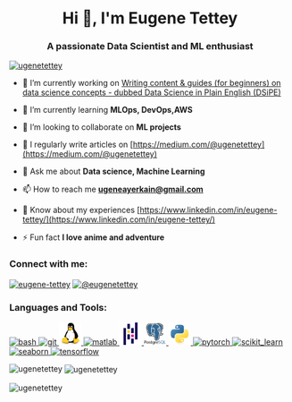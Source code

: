 <h1 align="center">Hi 👋, I'm Eugene Tettey</h1>
<h3 align="center">A passionate Data Scientist and ML enthusiast</h3>

<p align="left"> <a href="https://github.com/ryo-ma/github-profile-trophy"><img src="https://github-profile-trophy.vercel.app/?username=ugenetettey" alt="ugenetettey" /></a> </p>

- 🔭 I’m currently working on [Writing content & guides (for beginners) on data science concepts - dubbed Data Science in Plain English (DSiPE)](https://medium.com/@ugenetettey)

- 🌱 I’m currently learning **MLOps, DevOps,AWS**

- 👯 I’m looking to collaborate on **ML projects**

- 📝 I regularly write articles on [https://medium.com/@ugenetettey](https://medium.com/@ugenetettey)

- 💬 Ask me about **Data science, Machine Learning**

- 📫 How to reach me **ugeneayerkain@gmail.com**

- 📄 Know about my experiences [https://www.linkedin.com/in/eugene-tettey/](https://www.linkedin.com/in/eugene-tettey/)

- ⚡ Fun fact **I love anime and adventure**

<h3 align="left">Connect with me:</h3>
<p align="left">
<a href="https://linkedin.com/in/eugene-tettey" target="blank"><img align="center" src="https://raw.githubusercontent.com/rahuldkjain/github-profile-readme-generator/master/src/images/icons/Social/linked-in-alt.svg" alt="eugene-tettey" height="30" width="40" /></a>
<a href="https://medium.com/@eugenetettey" target="blank"><img align="center" src="https://raw.githubusercontent.com/rahuldkjain/github-profile-readme-generator/master/src/images/icons/Social/medium.svg" alt="@eugenetettey" height="30" width="40" /></a>
</p>

<h3 align="left">Languages and Tools:</h3>
<p align="left"> <a href="https://www.gnu.org/software/bash/" target="_blank" rel="noreferrer"> <img src="https://www.vectorlogo.zone/logos/gnu_bash/gnu_bash-icon.svg" alt="bash" width="40" height="40"/> </a> <a href="https://git-scm.com/" target="_blank" rel="noreferrer"> <img src="https://www.vectorlogo.zone/logos/git-scm/git-scm-icon.svg" alt="git" width="40" height="40"/> </a> <a href="https://www.linux.org/" target="_blank" rel="noreferrer"> <img src="https://raw.githubusercontent.com/devicons/devicon/master/icons/linux/linux-original.svg" alt="linux" width="40" height="40"/> </a> <a href="https://www.mathworks.com/" target="_blank" rel="noreferrer"> <img src="https://upload.wikimedia.org/wikipedia/commons/2/21/Matlab_Logo.png" alt="matlab" width="40" height="40"/> </a> <a href="https://pandas.pydata.org/" target="_blank" rel="noreferrer"> <img src="https://raw.githubusercontent.com/devicons/devicon/2ae2a900d2f041da66e950e4d48052658d850630/icons/pandas/pandas-original.svg" alt="pandas" width="40" height="40"/> </a> <a href="https://www.postgresql.org" target="_blank" rel="noreferrer"> <img src="https://raw.githubusercontent.com/devicons/devicon/master/icons/postgresql/postgresql-original-wordmark.svg" alt="postgresql" width="40" height="40"/> </a> <a href="https://www.python.org" target="_blank" rel="noreferrer"> <img src="https://raw.githubusercontent.com/devicons/devicon/master/icons/python/python-original.svg" alt="python" width="40" height="40"/> </a> <a href="https://pytorch.org/" target="_blank" rel="noreferrer"> <img src="https://www.vectorlogo.zone/logos/pytorch/pytorch-icon.svg" alt="pytorch" width="40" height="40"/> </a> <a href="https://scikit-learn.org/" target="_blank" rel="noreferrer"> <img src="https://upload.wikimedia.org/wikipedia/commons/0/05/Scikit_learn_logo_small.svg" alt="scikit_learn" width="40" height="40"/> </a> <a href="https://seaborn.pydata.org/" target="_blank" rel="noreferrer"> <img src="https://seaborn.pydata.org/_images/logo-mark-lightbg.svg" alt="seaborn" width="40" height="40"/> </a> <a href="https://www.tensorflow.org" target="_blank" rel="noreferrer"> <img src="https://www.vectorlogo.zone/logos/tensorflow/tensorflow-icon.svg" alt="tensorflow" width="40" height="40"/> </a> </p>

<p><img align="left" src="https://github-readme-stats.vercel.app/api/top-langs?username=ugenetettey&show_icons=true&locale=en&layout=compact" alt="ugenetettey" /></p>

<p>&nbsp;<img align="center" src="https://github-readme-stats.vercel.app/api?username=ugenetettey&show_icons=true&locale=en" alt="ugenetettey" /></p>

<p><img align="center" src="https://github-readme-streak-stats.herokuapp.com/?user=ugenetettey&" alt="ugenetettey" /></p>
